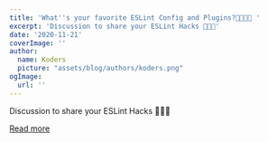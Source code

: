 ```yaml
---
title: 'What''s your favorite ESLint Config and Plugins?👮🏽🚨🐞 '
excerpt: 'Discussion to share your ESLint Hacks 👩🏻‍💻'
date: '2020-11-21'
coverImage: ''
author:
  name: Koders
  picture: "assets/blog/authors/koders.png"
ogImage:
  url: ''
---
```


Discussion to share your ESLint Hacks 👩🏻‍💻

[Read more](https://dev.to/sarthology/what-s-your-fav-eslint-config-and-plugin-2j2k)
